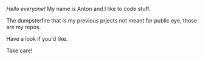 *Hello everyone!*
My name is Anton and I like to code stuff.

The dumpsterfire that is my previous prjects not meant for public eye, those are my repos.

Have a look if you'd like.

Take care!

